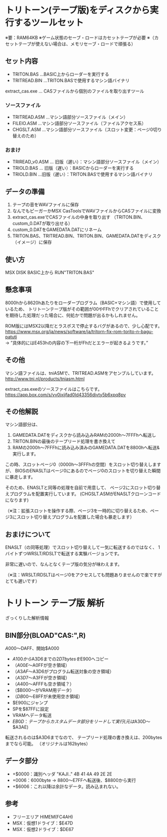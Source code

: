 
# トリトーン(テープ版)をディスクから実行するツールセット

※要：RAM64KB
※ゲーム状態のセーブ・ロードはカセットテープが必要
※（カセットテープが使えない場合は、メモリセーブ・ロードで頑張る）

## セット内容

- TRITON.BAS	...BASIC上からローダーを実行する
- TRITREAD.BIN ...TRITON.BASで使用するマシン語バイナリ

extract_cas.exe ... CASファイルから個別のファイルを取り出すツール

### ソースファイル
- TRITREAD.ASM ...マシン語部分ソースファイル（メイン）
- FILEIO.ASM ...マシン語部分ソースファイル（ファイルアクセス系）
- CHGSLT.ASM ...マシン語部分ソースファイル（スロット変更：ページ0切り替えのため）

### おまけ
- TRIREAD_v0.ASM ... 旧版（遅い）：マシン語部分ソースファイル（メイン）
- TRIOLD.BAS ... 旧版（遅い）：BASICからローダーを実行する
- TRIOLD.BIN ...旧版（遅い）：TRITON.BASで使用するマシン語バイナリ

## データの準備

1. テープの音をWAVファイルに保存
2. なんでもピーガーかMSX CasToolsでWAVファイルからCASファイルに変換
3. extract_cas.exeでCASファイルの中身を取り出す
   	（TRITON.BIN、custom_0.DATが取り出せる）
4. custom_0.DATをGAMEDATA.DATにリネーム
5. TRITON.BAS、TRITREAD.BIN、TRITON.BIN、GAMEDATA.DATをディスク（イメージ）に保存

## 使い方

MSX DISK BASIC上から
RUN"TRITON.BAS"

## 懸念事項

8000hから8620hあたりをローダープログラム（BASIC+マシン語）で使用しているため、
トリトーンテープ版がその範囲が00やFFhでクリアされていることを期待した処理だった場合に、何処かで問題が出るかもしれません。

ROM版にはMSX2以降だとラスボスで停止するバグがあるので、少し心配です。  
https://www.msx.org/ja/news/software/ja/tritorn-fix-rom-torito-n-bagu-patuti  
→ ”具体的にはE453hの内容の下一桁がFhだとエラーが起きるようです。”

## その他

マシン語ファイルは、tniASMで、TRITREAD.ASMをアセンブルしています。  
http://www.tni.nl/products/tniasm.html

extract_cas.exeのソースファイルはこちらです。  
https://app.box.com/s/vv0jxijfad0ld43356djvty5b6xpq8pv

## その他解説

マシン語部分は、
1. GAMEDATA.DATをディスクから読み込みRAMの2000h～7FFFhへ転送し
2. TRITON.BINの最後のテープリード処理を書き換えて
3. RAMの2000h～7FFFhに読み込み済みのGAMEDATA.DATを8800hへ転送&実行します。

この時、スロットページ0（0000h～3FFFhの空間）をスロット切り替えしますが、
BIOSのENASLTはページ0にあるのでページ0のスロットを切り替えた瞬間に暴走します。

そのため、ENASLTと同等の処理を自前で用意して、
ページ2にスロット切り替えプログラムを配置実行しています。
(CHGSLT.ASMがENASLTクローンコードになります)

（※注：拡張スロットを操作する際、ページ3を一時的に切り替えるため、ページ3にスロット切り替えプログラムを配置した場合も暴走します）

## おまけについて

ENASLT（の同等処理）でスロット切り替えして一気に転送するのではなく、
1バイトずつWRSLT/RDSLTで転送する実験バージョンです。

非常に遅いので、なんとなくテープ版の気分が味わえます。

（※注：WRSLT/RDSLTはページ0をアクセスしても問題ありませんので楽ですがとても遅いです）


# トリトーン テープ版 解析

ざっくりした解析情報

## BIN部分(BLOAD"CAS:",R)

$A000～$DAFF、開始$A000

- $A100から$A3D6までの$2D7bytesを$E900へコピー
- （$A00E～$A0FFが空き領域）
- （$A3AF～$A3D6がプログラム転送対象の空き領域）
- （$A3D7～$A3FFが空き領域）
- （$A400～$AFFFも空き領域？）
- （$B000～がVRAM用データ）
- （$DB00～$E8FFが未使用空き領域）
- $E900にジャンプ
- SPを$87FFに設定
- VRAMへデータ転送
- $EB0D：テープからカスタムデータ部分をリードして実行
	(元は$A30D～$A3AE)

転送されるのは$A3D6までなので、
テープリード処理の書き換えは、200bytesまでなら可能。
（オリジナルは162bytes）

## データ部分

- +$0000：識別ヘッダ "KAJI.." 4B 41 4A 49 2E 2E
- +$0006：$6000byte → $8800～$E7FFへ転送後、$8800から実行
- +$6006：これ以降は余計なデータ。読み込まれない。

## 参考

- フリーエリア HIMEM(FC4AH)
- MSX：仮想1ドライブ：$E47D
- MSX：仮想2ドライブ：$DE67
